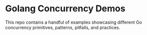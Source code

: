 # Golang Concurrency Demos

This repo contains a handful of examples showcasing different Go concurrency
primitives, patterns, pitfalls, and practices.
